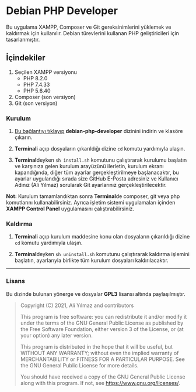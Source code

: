 # Debian PHP Developer

Bu uygulama XAMPP, Composer ve Git gereksinimlerini yüklemek ve kaldırmak için kullanılır. Debian türevlerini kullanan PHP geliştiricileri için tasarlanmıştır.



## İçindekiler

1) Seçilen XAMPP versiyonu
    * PHP 8.2.0
    * PHP 7.4.33
    * PHP 5.6.40
2) Composer (son versiyon)
3) Git (son versiyon)

### Kurulum

1) [Bu bağlantıyı tıklayıp](https://github.com/aliyilmaz/debian-php-developer/archive/refs/heads/main.zip) **debian-php-developer** dizinini indirin ve klasöre çıkarın.

2) **Terminal**i açıp dosyaların çıkarıldığı dizine `cd` komutu yardımıyla ulaşın.

3) **Terminal**deyken `sh install.sh` komutunu çalıştırarak kurulumu başlatın ve karşınıza gelen kurulum arayüzünü ilerletin, kurulum ekranı kapandığında, diğer tüm ayarlar gerçekleştirilmeye başlanacaktır, bu ayarlar uygulandığı sırada size GitHub E-Posta adresiniz ve Kullanıcı Adınız (Ali Yılmaz) sorularak Git ayarlarınız gerçekleştirilecektir.

**Not:** Kurulum tamamlandıktan sonra **Terminal**de composer, git veya php komutlarını kullanabilirsiniz. Ayrıca işletim sistemi uygulamaları içinden **XAMPP Control Panel** uygulamasını çalıştırabilirsiniz.

### Kaldırma

1) **Terminal**i açıp kurulum maddesine konu olan dosyaların çıkarıldığı dizine `cd` komutu yardımıyla ulaşın.

2) **Terminal**deyken `sh uninstall.sh` komutunu çalıştırarak kaldırma işlemini başlatın, ayarlarıyla birlikte tüm kurulum dosyaları kaldırılacaktır.

---

### Lisans
Bu dizinde bulunan yönerge ve dosyalar **GPL3** lisansı altında paylaşılmıştır.

> Copyright (C) 2021, Ali Yılmaz and contributors 
> 
> This program is free software: you can redistribute it and/or modify
> it under the terms of the GNU General Public License as published by
> the Free Software Foundation, either version 3 of the License, or
> (at your option) any later version.
> 
> This program is distributed in the hope that it will be useful,
> but WITHOUT ANY WARRANTY; without even the implied warranty of
> MERCHANTABILITY or FITNESS FOR A PARTICULAR PURPOSE.  See the
> GNU General Public License for more details.
> 
> You should have received a copy of the GNU General Public License
> along with this program.  If not, see <https://www.gnu.org/licenses/>.
